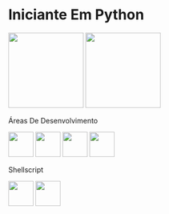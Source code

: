 <h1>Iniciante Em Python </h1>

<div>
<img height="150em" src="https://github-readme-stats.vercel.app/api?username=Danilosv337&show_icons=true&theme=Dark&include_all_commits=true&count_private=true"/>
<img height="150em" src="https://github-readme-stats.vercel.app/api/top-langs/?username=Danilosv337&layout=compact&langs_count=7&theme=Dark"/>
</div>
  
<div>
  <p>Áreas De Desenvolvimento</p>
<img height="50em" src="https://icongr.am/devicon/html5-original.svg?size=78&color=1100ff" /> 
<img height="50em" src="https://icongr.am/devicon/css3-original.svg?size=78&color=1100ff" /> 
<img height="50em" src="https://cdn.jsdelivr.net/gh/devicons/devicon/icons/csharp/csharp-original.svg" />  
<img height="50em" src="https://cdn.jsdelivr.net/gh/devicons/devicon/icons/python/python-original-wordmark.svg" />
</div>

<div>
  <p> Shellscript </p>
<img height="50em" src="https://cdn.jsdelivr.net/gh/devicons/devicon/icons/linux/linux-original.svg" />          
<img height="50em" src="https://cdn.jsdelivr.net/gh/devicons/devicon/icons/bash/bash-original.svg" />
</div>
